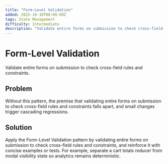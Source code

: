 ```yaml
---
title: "Form-Level Validation"
added: 2025-10-10T00:00:00Z
tags: State Management
difficulty: Intermediate
description: "Validate entire forms on submission to check cross-field rules and constraints."
---
```

# Form-Level Validation

Validate entire forms on submission to check cross-field rules and constraints.

## Problem

Without this pattern, the premise that validating entire forms on submission to check cross-field rules and constraints falls apart, and small changes trigger cascading regressions.

## Solution

Apply the Form-Level Validation pattern by validating entire forms on submission to check cross-field rules and constraints, and reinforce it with concise examples or tests. For example, separate a cart totals reducer from modal visibility state so analytics remains deterministic.
